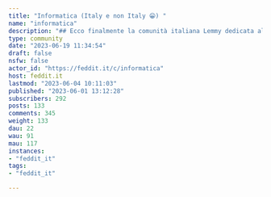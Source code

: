 ```yaml
---
title: "Informatica (Italy e non Italy 😁) " 
name: "informatica"
description: "## Ecco finalmente la comunità italiana Lemmy dedicata all'informatica!***Questo è il luogo in cui condividere post sul mondo dell'informatica: notizie su hardware e software, cybersecurity, cyberwarfare, hacking, nuovi prodotti, data breach!***Ricordiamo che esistono anche alcune comunità che si occupano di argomenti più specifici, quali:- **[Le Alternative](https://feddit.it/c/lealternative)**, dedicata alle alternative open source ai prodotti più diffusi- **[Etica Digitale](https://feddit.it/c/eticadigitale)**, dedicata alle implicazioni etiche della tecnologia- **[Pirati Europei](https://feddit.it/c/pirati)**, dedicata al mondo dei pirati italiani ed europei- **[Che succede nel Fediverso](https://feddit.it/c/fediverso)**, dedicata alle notizie sul fediverso- **[Devol](https://feddit.it/c/devol)**, con le notizie sulle istanze del fediverso e i servizi di decentralizzazione del collettivo Devol- **[Lavoratori Tech](https://feddit.it/c/lavoro)**, dedicata al tema del lavoro tecnologico- **[Videogiochi](https://feddit.it/c/videogiochi)**, dedicata al gaming- **[Retrogaming](https://feddit.it/c/retrogaming)**, per i videogiochi vintage- **[GNU/Linux Italia](https://feddit.it/c/gnulinuxitalia)**, dedicata nello specifico al mondo del pinguino### **Regole della comunità:**🏳️\u200d🌈 chiediamo educazione e rispetto per gli altri 🎃 anche se ci chiamiamo Informatica non banniamo gli utenti a caso 😁🚫 trolling, shitposting e molestie sono vietati💲 è vietato superare il confine che separa l'informazione dalla pubblicità🔊 evitiamo il clickbait e il sensazionalismo📖 per il resto valgono le regole dell'istanza [al link https://feddit.it/post/6 ](https://feddit.it/post/6 )"
type: community
date: "2023-06-19 11:34:54"
draft: false
nsfw: false
actor_id: "https://feddit.it/c/informatica"
host: feddit.it
lastmod: "2023-06-04 10:11:03"
published: "2023-06-01 13:12:28"
subscribers: 292
posts: 133
comments: 345
weight: 133
dau: 22
wau: 91
mau: 117
instances:
- "feddit_it"
tags: 
- "feddit_it"

---
```

